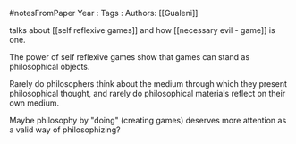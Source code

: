 #notesFromPaper
Year   :
Tags   :
Authors: [[Gualeni]]

talks about [[self reflexive games]] and how [[necessary evil - game]] is one.

The power of self reflexive games show that games can stand as philosophical objects.

Rarely do philosophers think about the medium through which they present philosophical thought, and rarely do philosophical materials reflect on their own medium.

Maybe philosophy by "doing" (creating games) deserves more attention as a valid way of philosophizing?
